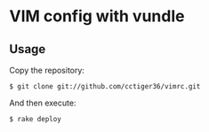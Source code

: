 # VIM config with vundle

## Usage

Copy the repository:

    $ git clone git://github.com/cctiger36/vimrc.git

And then execute:

    $ rake deploy
